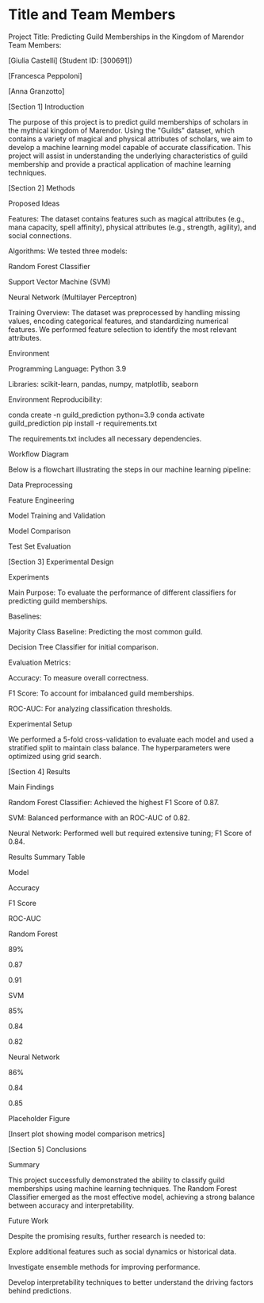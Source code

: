 # Title and Team Members

Project Title: Predicting Guild Memberships in the Kingdom of Marendor
Team Members:

[Giulia Castelli] (Student ID: [300691])

[Francesca Peppoloni]

[Anna Granzotto]


[Section 1] Introduction

The purpose of this project is to predict guild memberships of scholars in the mythical kingdom of Marendor. Using the "Guilds" dataset, which contains a variety of magical and physical attributes of scholars, we aim to develop a machine learning model capable of accurate classification. This project will assist in understanding the underlying characteristics of guild membership and provide a practical application of machine learning techniques.

[Section 2] Methods

Proposed Ideas

Features:
The dataset contains features such as magical attributes (e.g., mana capacity, spell affinity), physical attributes (e.g., strength, agility), and social connections.

Algorithms:
We tested three models:

Random Forest Classifier

Support Vector Machine (SVM)

Neural Network (Multilayer Perceptron)

Training Overview:
The dataset was preprocessed by handling missing values, encoding categorical features, and standardizing numerical features. We performed feature selection to identify the most relevant attributes.

Environment

Programming Language: Python 3.9

Libraries: scikit-learn, pandas, numpy, matplotlib, seaborn

Environment Reproducibility:

conda create -n guild_prediction python=3.9
conda activate guild_prediction
pip install -r requirements.txt

The requirements.txt includes all necessary dependencies.

Workflow Diagram

Below is a flowchart illustrating the steps in our machine learning pipeline:

Data Preprocessing

Feature Engineering

Model Training and Validation

Model Comparison

Test Set Evaluation

[Section 3] Experimental Design

Experiments

Main Purpose:
To evaluate the performance of different classifiers for predicting guild memberships.

Baselines:

Majority Class Baseline: Predicting the most common guild.

Decision Tree Classifier for initial comparison.

Evaluation Metrics:

Accuracy: To measure overall correctness.

F1 Score: To account for imbalanced guild memberships.

ROC-AUC: For analyzing classification thresholds.

Experimental Setup

We performed a 5-fold cross-validation to evaluate each model and used a stratified split to maintain class balance. The hyperparameters were optimized using grid search.

[Section 4] Results

Main Findings

Random Forest Classifier: Achieved the highest F1 Score of 0.87.

SVM: Balanced performance with an ROC-AUC of 0.82.

Neural Network: Performed well but required extensive tuning; F1 Score of 0.84.

Results Summary Table

Model

Accuracy

F1 Score

ROC-AUC

Random Forest

89%

0.87

0.91

SVM

85%

0.84

0.82

Neural Network

86%

0.84

0.85

Placeholder Figure

[Insert plot showing model comparison metrics]

[Section 5] Conclusions

Summary

This project successfully demonstrated the ability to classify guild memberships using machine learning techniques. The Random Forest Classifier emerged as the most effective model, achieving a strong balance between accuracy and interpretability.

Future Work

Despite the promising results, further research is needed to:

Explore additional features such as social dynamics or historical data.

Investigate ensemble methods for improving performance.

Develop interpretability techniques to better understand the driving factors behind predictions.
